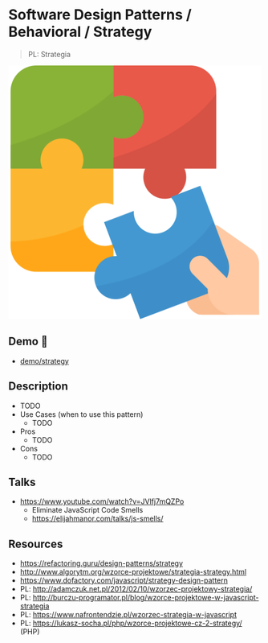 # Software Design Patterns / Behavioral / Strategy

> PL: Strategia

<img src="images/icons/jigsaw.svg" class="pattern-logo">

## Demo 🎉

* <a href="./demo/strategy/">demo/strategy</a>

## Description

* TODO
* Use Cases (when to use this pattern)
    + TODO
* Pros
    + TODO
* Cons
    + TODO

## Talks

* <https://www.youtube.com/watch?v=JVlfj7mQZPo>
    + Eliminate JavaScript Code Smells
    + <https://elijahmanor.com/talks/js-smells/>

## Resources

* <https://refactoring.guru/design-patterns/strategy>
* <http://www.algorytm.org/wzorce-projektowe/strategia-strategy.html>
* <https://www.dofactory.com/javascript/strategy-design-pattern>
* PL: <http://adamczuk.net.pl/2012/02/10/wzorzec-projektowy-strategia/>
* PL: <http://burczu-programator.pl/blog/wzorce-projektowe-w-javascript-strategia>
* PL: <https://www.nafrontendzie.pl/wzorzec-strategia-w-javascript>
* PL: <https://lukasz-socha.pl/php/wzorce-projektowe-cz-2-strategy/> (PHP)
